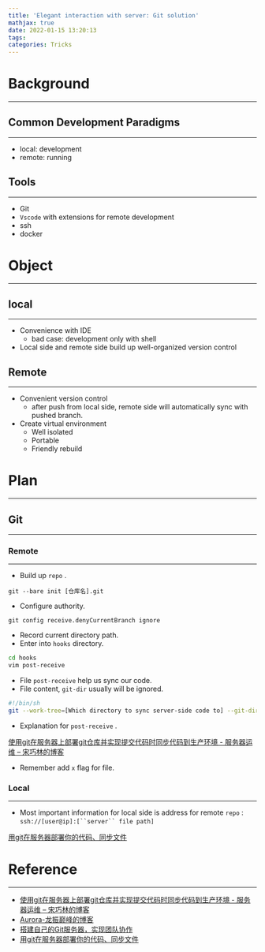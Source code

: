 ```yaml
---
title: 'Elegant interaction with server: Git solution'
mathjax: true
date: 2022-01-15 13:20:13
tags:
categories: Tricks
---
```


# Background

***

## Common Development Paradigms

***

* local: development
* remote: running

## Tools

***

* Git
* `Vscode` with extensions for remote development
* ssh
* docker



# Object

***

## local

***

* Convenience with IDE
  * bad case: development only with shell
* Local side and remote side build up well-organized version control

## Remote

***

* Convenient version control
  * after push from local side, remote side will automatically sync with pushed branch.
* Create virtual environment
  * Well isolated
  * Portable
  * Friendly rebuild



# Plan

***

## Git 

***

### Remote

***

* Build up `repo` .

```shell
git --bare init [仓库名].git
```

* Configure authority.

```shell
git config receive.denyCurrentBranch ignore
```

* Record current directory path.
* Enter into `hooks` directory.

```Bash
cd hooks  
vim post-receive 
```

* File `post-receive` help us sync our code.
* File content, `git-dir` usually will be ignored.

```Bash
#!/bin/sh
git --work-tree=[Which directory to sync server-side code to] --git-dir=[Server-side repository address] checkout -f
```

* Explanation for `post-receive` .

[使用git在服务器上部署git仓库并实现提交代码时同步代码到生产环境 - 服务器运维 – 宋巧林的博客](http://www.songqiaolin.com/index/resource/view/id/5.html)

* Remember add `x` flag for file.

### Local

***

* Most important information for local side is address for remote `repo` : `ssh://[user@ip]:[``server`` file path]` 

[用git在服务器部署你的代码、同步文件](https://www.jianshu.com/p/821ff301cbed)



# Reference

***

- [使用git在服务器上部署git仓库并实现提交代码时同步代码到生产环境 - 服务器运维 – 宋巧林的博客](http://www.songqiaolin.com/index/resource/view/id/5.html)
- [Aurora-龙振巅峰的博客](https://auroralzdf.github.io/2017/09/23/线上服务器搭建GIT服务器，实现本地代码上传并同步到服务器/)
- [搭建自己的Git服务器，实现团队协作](https://cidoliu.github.io/2020/12/01/NewGitServer/)
- [用git在服务器部署你的代码、同步文件](https://www.jianshu.com/p/821ff301cbed)
